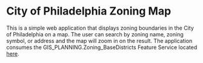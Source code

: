 # City of Philadelphia Zoning Map

This is a simple web application that displays zoning boundaries in the City of Philadelphia on a map. The user can search by zoning name, zoning symbol, or address and the map will zoom in on the result. The application consumes the GIS_PLANNING.Zoning_BaseDistricts Feature Service located [here](https://services.arcgis.com/fLeGjb7u4uXqeF9q/arcgis/rest/services/Zoning_BaseDistricts/FeatureServer/0/).